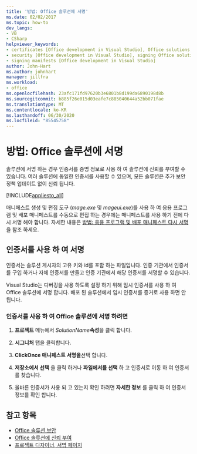 ```yaml
---
title: '방법: Office 솔루션에 서명'
ms.date: 02/02/2017
ms.topic: how-to
dev_langs:
- VB
- CSharp
helpviewer_keywords:
- certificates [Office development in Visual Studio], Office solutions
- security [Office development in Visual Studio], signing Office solutions
- signing manifests [Office development in Visual Studio]
author: John-Hart
ms.author: johnhart
manager: jillfra
ms.workload:
- office
ms.openlocfilehash: 23afc171fd97620b3e6801b8d199da6890198d8b
ms.sourcegitcommit: b885f26e015d03eafe7c885040644a52bb071fae
ms.translationtype: MT
ms.contentlocale: ko-KR
ms.lasthandoff: 06/30/2020
ms.locfileid: "85545758"
---
```

# <a name="how-to-sign-office-solutions"></a>방법: Office 솔루션에 서명
  솔루션에 서명 하는 경우 인증서를 증명 정보로 사용 하 여 솔루션에 신뢰를 부여할 수 있습니다. 여러 솔루션에 동일한 인증서를 사용할 수 있으며, 모든 솔루션은 추가 보안 정책 업데이트 없이 신뢰 됩니다.

 [!INCLUDE[appliesto_all](../vsto/includes/appliesto-all-md.md)]

 매니페스트 생성 및 편집 도구 (*mage.exe* 및 *mageui.exe*)를 사용 하 여 응용 프로그램 및 배포 매니페스트를 수동으로 편집 하는 경우에는 매니페스트를 사용 하기 전에 다시 서명 해야 합니다. 자세한 내용은 [방법: 응용 프로그램 및 배포 매니페스트 다시 서명](../deployment/how-to-re-sign-application-and-deployment-manifests.md)을 참조 하세요.

## <a name="sign-by-using-a-certificate"></a>인증서를 사용 하 여 서명
 인증서는 솔루션 게시자의 고유 키와 id를 포함 하는 파일입니다. 인증 기관에서 인증서를 구입 하거나 자체 인증서를 만들고 인증 기관에서 해당 인증서를 서명할 수 있습니다.

 Visual Studio는 디버깅을 사용 하도록 설정 하기 위해 임시 인증서를 사용 하 여 Office 솔루션에 서명 합니다. 배포 된 솔루션에서 임시 인증서를 증거로 사용 하면 안 됩니다.

### <a name="to-sign-an-office-solution-by-using-a-certificate"></a>인증서를 사용 하 여 Office 솔루션에 서명 하려면

1. **프로젝트** 메뉴에서 _SolutionName_**속성**을 클릭 합니다.

2. **시그니처** 탭을 클릭합니다.

3. **ClickOnce 매니페스트 서명을**선택 합니다.

4. **저장소에서 선택** 을 클릭 하거나 **파일에서를 선택** 하 고 인증서로 이동 하 여 인증서를 찾습니다.

5. 올바른 인증서가 사용 되 고 있는지 확인 하려면 **자세한 정보** 를 클릭 하 여 인증서 정보를 확인 합니다.

## <a name="see-also"></a>참고 항목

- [Office 솔루션 보안](../vsto/securing-office-solutions.md)
- [Office 솔루션에 신뢰 부여](../vsto/granting-trust-to-office-solutions.md)
- [프로젝트 디자이너, 서명 페이지](../ide/reference/signing-page-project-designer.md)
